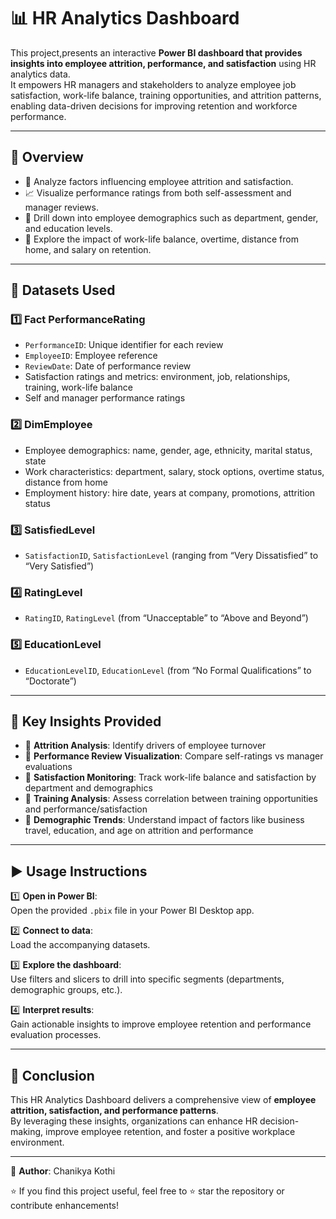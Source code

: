 # 📊 HR Analytics Dashboard

This project,presents an interactive **Power BI dashboard that provides insights into employee attrition, performance, and satisfaction** using HR analytics data.  
It empowers HR managers and stakeholders to analyze employee job satisfaction, work-life balance, training opportunities, and attrition patterns, enabling data-driven decisions for improving retention and workforce performance.

---

## 🔎 Overview

- 🎯 Analyze factors influencing employee attrition and satisfaction.
- 📈 Visualize performance ratings from both self-assessment and manager reviews.
- 🏢 Drill down into employee demographics such as department, gender, and education levels.
- 🔧 Explore the impact of work-life balance, overtime, distance from home, and salary on retention.

---

## 📂 Datasets Used

### 1️⃣ Fact PerformanceRating
- `PerformanceID`: Unique identifier for each review  
- `EmployeeID`: Employee reference  
- `ReviewDate`: Date of performance review  
- Satisfaction ratings and metrics: environment, job, relationships, training, work-life balance  
- Self and manager performance ratings

### 2️⃣ DimEmployee
- Employee demographics: name, gender, age, ethnicity, marital status, state  
- Work characteristics: department, salary, stock options, overtime status, distance from home  
- Employment history: hire date, years at company, promotions, attrition status

### 3️⃣ SatisfiedLevel
- `SatisfactionID`, `SatisfactionLevel` (ranging from “Very Dissatisfied” to “Very Satisfied”)

### 4️⃣ RatingLevel
- `RatingID`, `RatingLevel` (from “Unacceptable” to “Above and Beyond”)

### 5️⃣ EducationLevel
- `EducationLevelID`, `EducationLevel` (from “No Formal Qualifications” to “Doctorate”)

---

## 🔔 Key Insights Provided

- 🔹 **Attrition Analysis**: Identify drivers of employee turnover  
- 🔹 **Performance Review Visualization**: Compare self-ratings vs manager evaluations  
- 🔹 **Satisfaction Monitoring**: Track work-life balance and satisfaction by department and demographics  
- 🔹 **Training Analysis**: Assess correlation between training opportunities and performance/satisfaction  
- 🔹 **Demographic Trends**: Understand impact of factors like business travel, education, and age on attrition and performance

---

## ▶️ Usage Instructions

1️⃣ **Open in Power BI**:  
Open the provided `.pbix` file in your Power BI Desktop app.

2️⃣ **Connect to data**:  
Load the accompanying datasets.

3️⃣ **Explore the dashboard**:  
Use filters and slicers to drill into specific segments (departments, demographic groups, etc.).

4️⃣ **Interpret results**:  
Gain actionable insights to improve employee retention and performance evaluation processes.

---

## 📝 Conclusion

This HR Analytics Dashboard delivers a comprehensive view of **employee attrition, satisfaction, and performance patterns**.  
By leveraging these insights, organizations can enhance HR decision-making, improve employee retention, and foster a positive workplace environment.

---

👤 **Author**: Chanikya Kothi

⭐ If you find this project useful, feel free to ⭐ star the repository or contribute enhancements!

